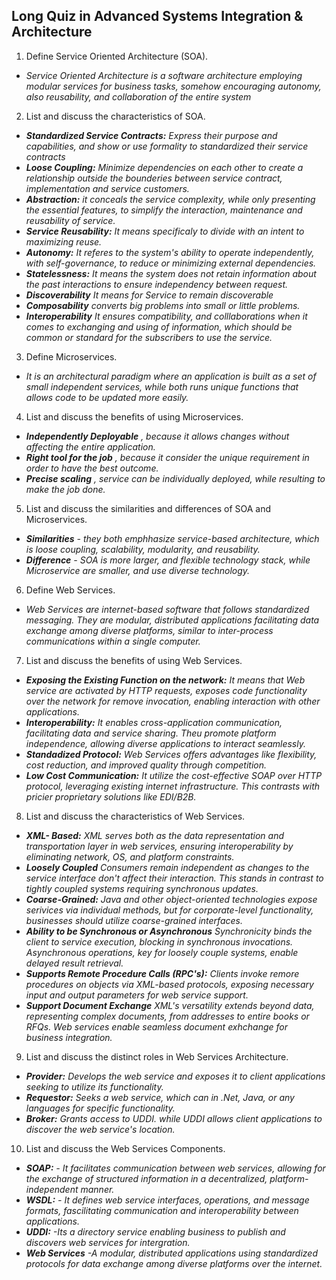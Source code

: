 ## Long Quiz in Advanced Systems Integration & Architecture
1. Define Service Oriented Architecture (SOA).
- *Service Oriented Architecture is a software architecture employing modular services for business tasks, somehow encouraging autonomy, also reusability, and collaboration of the entire system*
2. List and discuss the characteristics of SOA.
-  ***Standardized Service Contracts:*** *Express their purpose and capabilities, and show or use formality to standardized their service contracts*
-  ***Loose Coupling:*** *Minimize dependencies on each other to create a relationship outside the bounderies between service contract, implementation and service customers.*
-  ***Abstraction:*** *it conceals the service complexity, while only presenting the essential features, to simplify the interaction, maintenance and reusability of service.*
-  ***Service Reusability:*** *It means specificaly to divide with an intent to maximizing reuse.* 
-  ***Autonomy:*** *It referes to the system's ability to operate independently, with self-governance, to reduce or minimizing external dependencies.*
-  ***Statelessness:*** *It means the system does not retain information about the past interactions to ensure independency between request.*
-  ***Discoverability*** *It means for Service to remain discoverable*
-  ***Composability*** *converts big problems into small or little problems.*
-  ***Interoperability*** *It ensures compatibility, and colllaborations when it comes to exchanging and using of information, which should be common or standard for the subscribers to use the service.*
3. Define Microservices.
- *It is an architectural paradigm where an application is built as a set of small independent services, while both runs unique functions that allows code to be updated more easily.*
4. List and discuss the benefits of using Microservices.
- ***Independently Deployable*** *, because it allows changes without affecting the entire application.*
- ***Right tool for the job*** *, because it consider the unique requirement in order to have the best outcome.*
- ***Precise scaling*** *, service can be individually deployed, while resulting to make the job done.*
5. List and discuss the similarities and differences of SOA and Microservices.
- ***Similarities***
   *- they both emphhasize service-based architecture, which is loose coupling, scalability, modularity, and reusability.*
-  ***Difference***
   *- SOA is more larger, and flexible technology stack, while _Microservice_ are smaller, and use diverse technology.* 

6. Define Web Services.
- *Web Services are internet-based software that follows standardized messaging. They are modular, distributed applications facilitating data exchange among diverse platforms, similar to inter-process communications within a single computer.*
7. List and discuss the benefits of using Web Services.
- ***Exposing the Existing Function on the network:*** *It means that Web service are activated by HTTP requests, exposes code functionality over the network for remove invocation, enabling interaction with other applications.*
- ***Interoperability:*** *It enables cross-application communication, facilitating data and service sharing. Theu promote platform independence, allowing diverse applications to interact seamlessly.*
- ***Standadized Protocol:*** *Web Services offers advantages like flexibility, cost reduction, and improved quality through competition.*
- ***Low Cost Communication:*** *It utilize the cost-effective SOAP over HTTP protocol, leveraging existing internet infrastructure. This contrasts with pricier proprietary solutions like EDI/B2B.*
8. List and discuss the characteristics of Web Services.
- ***XML- Based:*** *XML serves both as the data representation and transportation layer in web services, ensuring interoperability by eliminating network, OS, and platform constraints.*
- ***Loosely Coupled*** *Consumers remain independent as changes to the service interface don't affect their interaction. This stands in contrast to tightly coupled systems requiring synchronous updates.*
- ***Coarse-Grained:*** *Java and other object-oriented technologies expose serivices via individual methods, but for corporate-level functionality, businesses should utilize coarse-grained interfaces.*
- ***Ability to be Synchronous or Asynchronous*** *Synchronicity binds the client to service execution, blocking in synchronous invocations. Asynchronous operations, key for loosely couple systems, enable delayed result retrieval.*
- ***Supports Remote Procedure Calls (RPC's):*** *Clients invoke remore procedures on objects via XML-based protocols, exposing necessary input and output parameters for web service support.* 
- ***Support Document Exchange*** *XML's versatility extends beyond data, representing complex documents, from addresses to entire books or RFQs. Web services enable seamless document exhchange for business integration.* 

9. List and discuss the distinct roles in Web Services Architecture.
- ***Provider:*** *Develops the web service and exposes it to client applications seeking to utilize its functionality.*
- ***Requestor:*** *Seeks a web service, which can in .Net, Java, or any languages for specific functionality.*
- ***Broker:*** *Grants access to UDDI. while UDDI allows client applications to discover the web service's location.*
10. List and discuss the Web Services Components.

- ***SOAP:*** *- It facilitates communication between web services, allowing for the exchange of structured information in a decentralized, platform-independent manner.*
- ***WSDL:*** *- It defines web service interfaces, operations, and message formats, fascilitating communication and interoperability between applications.* 
- ***UDDI:*** *-Its a directory service enabling business to publish and discovers web services for intergration.* 
- ***Web Services*** *-A modular, distributed applications using standardized protocols for data exchange among diverse platforms over the internet.*
